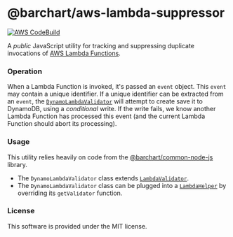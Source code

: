 # @barchart/aws-lambda-suppressor

[![AWS CodeBuild](https://codebuild.us-east-1.amazonaws.com/badges?uuid=eyJlbmNyeXB0ZWREYXRhIjoiQnhYblNFR25BSGFCbjUxZVBwWUhIQUFuSVJCcEkvN1BsYWlzUTZQZWhSM2F4RUsyN3pHZEpuQWZpTVAwd3RlRkpKMWQzQVU5RXYxb2hPaHloeGtGUEg4PSIsIml2UGFyYW1ldGVyU3BlYyI6ImdlTjU5Ujk5L1lyeXVLdTUiLCJtYXRlcmlhbFNldFNlcmlhbCI6MX0%3D&branch=master)](https://github.com/barchart/aws-lambda-suppressor)

A *public* JavaScript utility for tracking and suppressing duplicate invocations of [AWS Lambda Functions](https://aws.amazon.com/lambda/).

### Operation

When a Lambda Function is invoked, it's passed an ```event``` object. This ```event``` may contain a unique identifier. If a unique identifier can be extracted from an ```event```, the [```DynamoLambdaValidator```](./lib/dynamo/DynamoLambdaValidator.js) will attempt to create save it to DynamoDB, using a _conditional_ write. If the write fails, we know another Lambda Function has processed this event (and the current Lambda Function should abort its processing).

### Usage

This utility relies heavily on code from the [@barchart/common-node-js](https://github.com/barchart/common-node-js) library.

* The ```DynamoLambdaValidator``` class extends [```LambdaValidator```](https://github.com/barchart/barchart-common-node-js/blob/master/aws/lambda/LambdaValidator.js).
* The ```DynamoLambdaValidator``` class can be plugged into a [```LambdaHelper```](https://github.com/barchart/common-node-js/blob/master/aws/lambda/LambdaHelper.js) by overriding its ```getValidator``` function.

### License

This software is provided under the MIT license.

